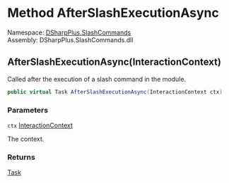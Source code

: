 # Method AfterSlashExecutionAsync

Namespace: [DSharpPlus.SlashCommands](DSharpPlus.SlashCommands.md)  
Assembly: DSharpPlus.SlashCommands.dll

## <a id="DSharpPlus_SlashCommands_ApplicationCommandModule_AfterSlashExecutionAsync_DSharpPlus_SlashCommands_InteractionContext_"></a>AfterSlashExecutionAsync\(InteractionContext\)

Called after the execution of a slash command in the module.

```csharp
public virtual Task AfterSlashExecutionAsync(InteractionContext ctx)
```

### Parameters

`ctx` [InteractionContext](DSharpPlus.SlashCommands.InteractionContext.md)

The context.

### Returns

[Task](https://learn.microsoft.com/dotnet/api/system.threading.tasks.task)

